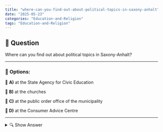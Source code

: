 ```yaml
---
title: "where-can-you-find-out-about-political-topics-in-saxony-anhalt"
date: "2025-05-23"
categories: "Education-and-Religion"
tags: "Education-and-Religion"
---
```


## 📌 **Question**

Where can you find out about political topics in Saxony-Anhalt?



---

### 📝 **Options:**

🔘 **A)** at the State Agency for Civic Education

🔘 **B)** at the churches

🔘 **C)** at the public order office of the municipality

🔘 **D)** at the Consumer Advice Centre

---

<details>
  <summary>🔍 Show Answer</summary>

  <p>
💡  <b>Correct Answer:</b>  a
  </p>
  <p>
    📖<b>Explanation:</b>
    
  </p>
</details>
